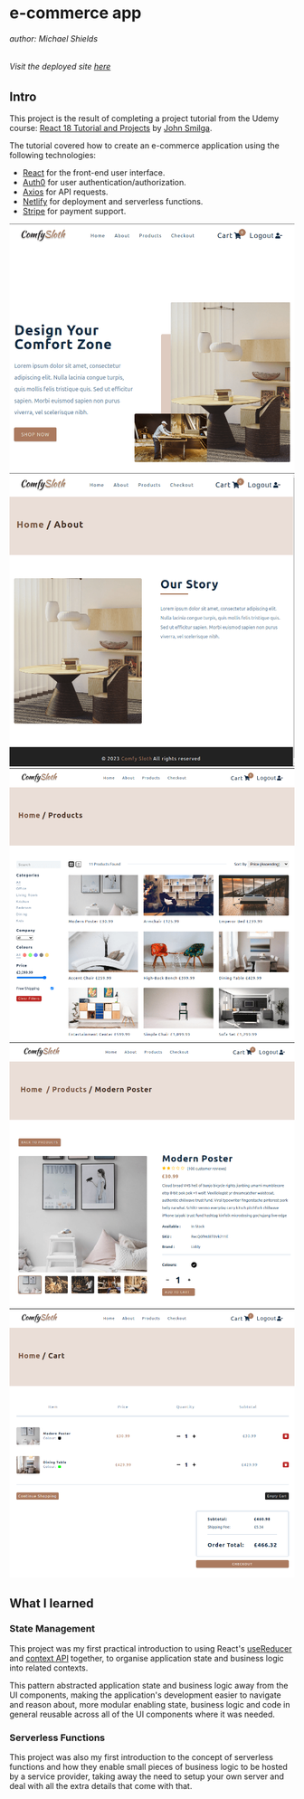 # e-commerce app 
###### author: Michael Shields
###### Visit the deployed site [here](https://mike-shields-e-commerce.netlify.app)

## Intro 

This project is the result of completing a project tutorial from the Udemy course: [React 18 Tutorial and Projects](https://www.udemy.com/course/react-tutorial-and-projects-course/) by [John Smilga](https://github.com/john-smilga).

The tutorial covered how to create an e-commerce application using the following technologies: 

- [React](https://react.dev/) for the front-end user interface.
- [Auth0](https://auth0.com/) for user authentication/authorization.
- [Axios](https://axios-http.com/docs/intro) for API requests.
- [Netlify](https://www.netlify.com/) for deployment and serverless functions.
- [Stripe](https://stripe.com/en-gb) for payment support. 

![image](./screenshots/homepage.png)
![image](./screenshots/aboutpage.png)
![image](./screenshots/products.png)
![image](./screenshots/product.png)
![image](./screenshots/cartpage.png)

## What I learned

### State Management

This project was my first practical introduction to using React's [useReducer](https://react.dev/reference/react/useReducer) and [context API](https://react.dev/learn/passing-data-deeply-with-context) together, to organise application state and business logic into related contexts. 

This pattern abstracted application state and business logic away from the UI components, making the application's development easier to navigate and reason about, more modular enabling state, business logic and code in general reusable across all of the UI components where it was needed. 

### Serverless Functions

This project was also my first introduction to the concept of serverless functions and how they enable small pieces of business logic to be hosted by a service provider, taking away the need to setup your own server and deal with all the extra details that come with that.

